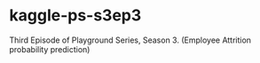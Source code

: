 # kaggle-ps-s3ep3
Third Episode of Playground Series, Season 3. (Employee Attrition probability prediction)
